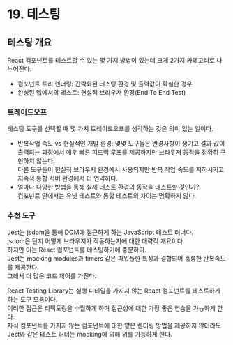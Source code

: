 # 19. 테스팅

## 테스팅 개요

React 컴포넌트를 테스트할 수 있는 몇 가지 방법이 있는데 크게 2가지 카테고리로 나누어진다.

- 컴포넌트 트리 렌더링: 간략화된 테스팅 환경 및 출력값이 확실한 경우
- 완성된 앱에서의 테스트: 현실적 브라우저 환경(End To End Test)

### 트레이드오프

테스팅 도구를 선택할 때 몇 가지 트레이드오프를 생각하는 것은 의미 있는 일이다.

- 반복작업 속도 vs 현실적인 개발 환경: 몇몇 도구들은 변경사항이 생기고 결과 값이 출력되는 과정에서 매우 빠른 피드백 루프를 제공하지만 브라우저 동작을 정확히 구현하지 않는다.  
  다른 도구들이 현실적 브라우저 환경에서 사용되지만 반복 작업 속도를 저하시키고 지속적 통합 서버 환경에서 더 연약하다.
- 얼마나 다양한 방법을 통해 실제 테스트 환경의 동작을 테스트할 것인가?  
  컴포넌트 안에서는 유닛 테스트와 통합 테스트의 차이는 명확하지 않다.

### 추천 도구

Jest는 jsdom을 통해 DOM에 접근하게 하는 JavaScript 테스트 러너다.  
jsdom은 단지 어떻게 브라우저가 작동하는지에 대한 대략적 개요이다.  
하지만 이는 React 컴포넌트를 테스팅하기에 충분하다.  
Jest는 mocking modules과 timers 같은 파워풀한 특징과 결합되어 훌륭한 반복속도를 제공한다.  
그래서 더 많은 코드 제어를 가진다.

React Testing Library는 실행 디테일을 가지지 않는 React 컴포넌트를 테스트하게 하는 도구 모음이다.  
이러한 접근은 리팩토링을 수월하게 하며 접근성에 대한 가장 좋은 연습을 가능하게 한다.  
자식 컴포넌트를 가지지 않는 컴포넌트에 대한 얕은 렌더링 방법을 제공하지 않더라도 Jest와 같은 테스트 러너는 mocking에 의해 위를 가능하게 한다.